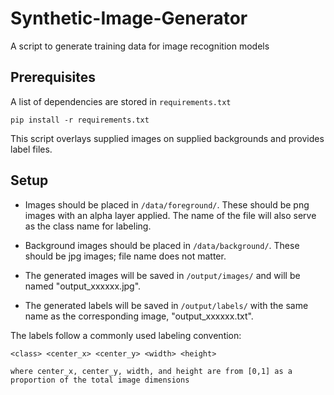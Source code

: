 # Synthetic-Image-Generator
A script to generate training data for image recognition models

## Prerequisites
A list of dependencies are stored in `requirements.txt`

```
pip install -r requirements.txt
```

This script overlays supplied images on supplied backgrounds and provides label files.

## Setup

- Images should be placed in `/data/foreground/`.  These should be png images with an alpha layer applied.  The name of the file will also serve as the class name for labeling.

- Background images should be placed in `/data/background/`.  These should be jpg images; file name does not matter.

- The generated images will be saved in `/output/images/` and will be named "output_xxxxxx.jpg".

- The generated labels will be saved in `/output/labels/` with the same name as the corresponding image, "output_xxxxxx.txt".

The labels follow a commonly used labeling convention:
```
<class> <center_x> <center_y> <width> <height>

where center_x, center_y, width, and height are from [0,1] as a proportion of the total image dimensions
```
